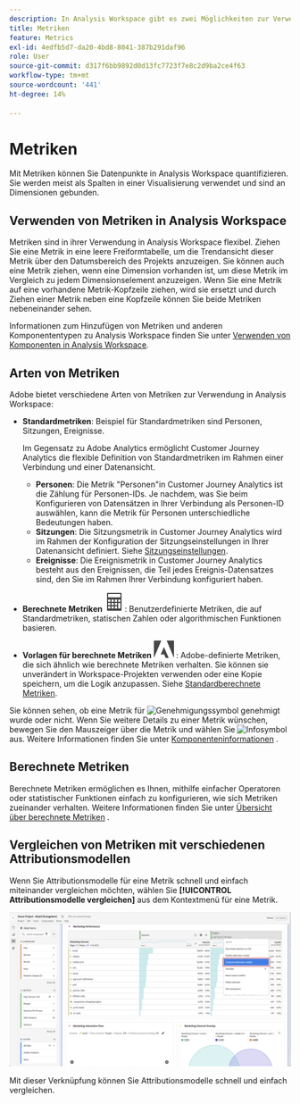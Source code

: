 ```yaml
---
description: In Analysis Workspace gibt es zwei Möglichkeiten zur Verwendung von Metriken.
title: Metriken
feature: Metrics
exl-id: 4edfb5d7-da20-4bd8-8041-387b291daf96
role: User
source-git-commit: d317f6bb9892d0d13fc7723f7e8c2d9ba2ce4f63
workflow-type: tm+mt
source-wordcount: '441'
ht-degree: 14%

---
```


# Metriken

Mit Metriken können Sie Datenpunkte in Analysis Workspace quantifizieren. Sie werden meist als Spalten in einer Visualisierung verwendet und sind an Dimensionen gebunden.

## Verwenden von Metriken in Analysis Workspace

Metriken sind in ihrer Verwendung in Analysis Workspace flexibel. Ziehen Sie eine Metrik in eine leere Freiformtabelle, um die Trendansicht dieser Metrik über den Datumsbereich des Projekts anzuzeigen. Sie können auch eine Metrik ziehen, wenn eine Dimension vorhanden ist, um diese Metrik im Vergleich zu jedem Dimensionselement anzuzeigen. Wenn Sie eine Metrik auf eine vorhandene Metrik-Kopfzeile ziehen, wird sie ersetzt und durch Ziehen einer Metrik neben eine Kopfzeile können Sie beide Metriken nebeneinander sehen.

Informationen zum Hinzufügen von Metriken und anderen Komponententypen zu Analysis Workspace finden Sie unter [Verwenden von Komponenten in Analysis Workspace](/help/components/use-components-in-workspace.md).


## Arten von Metriken

Adobe bietet verschiedene Arten von Metriken zur Verwendung in Analysis Workspace:


* **Standardmetriken**: Beispiel für Standardmetriken sind Personen, Sitzungen, Ereignisse.

  Im Gegensatz zu Adobe Analytics ermöglicht Customer Journey Analytics die flexible Definition von Standardmetriken im Rahmen einer Verbindung und einer Datenansicht.

   * **Personen**: Die Metrik &quot;Personen&quot;in Customer Journey Analytics ist die Zählung für Personen-IDs. Je nachdem, was Sie beim Konfigurieren von Datensätzen in Ihrer Verbindung als Personen-ID auswählen, kann die Metrik für Personen unterschiedliche Bedeutungen haben.
   * **Sitzungen**: Die Sitzungsmetrik in Customer Journey Analytics wird im Rahmen der Konfiguration der Sitzungseinstellungen in Ihrer Datenansicht definiert. Siehe [Sitzungseinstellungen](/help/data-views/session-settings.md).
   * **Ereignisse**: Die Ereignismetrik in Customer Journey Analytics besteht aus den Ereignissen, die Teil jedes Ereignis-Datensatzes sind, den Sie im Rahmen Ihrer Verbindung konfiguriert haben.

* **Berechnete Metriken** ![Rechner](/help/assets/icons/Calculator.svg): Benutzerdefinierte Metriken, die auf Standardmetriken, statischen Zahlen oder algorithmischen Funktionen basieren.

* **Vorlagen für berechnete Metriken** ![AdobeLogoSmall](/help/assets/icons/AdobeLogoSmall.svg) : Adobe-definierte Metriken, die sich ähnlich wie berechnete Metriken verhalten. Sie können sie unverändert in Workspace-Projekten verwenden oder eine Kopie speichern, um die Logik anzupassen. Siehe [Standardberechnete Metriken](calc-metrics/cm-workflow/../default-calcmetrics.md).

Sie können sehen, ob eine Metrik für ![Genehmigungssymbol](https://spectrum.adobe.com/static/icons/ui_18/CheckmarkSize100.svg) genehmigt wurde oder nicht. Wenn Sie weitere Details zu einer Metrik wünschen, bewegen Sie den Mauszeiger über die Metrik und wählen Sie ![Infosymbol](https://spectrum.adobe.com/static/icons/workflow_18/Smock_InfoOutline_18_N.svg) aus. Weitere Informationen finden Sie unter [Komponenteninformationen](use-components-in-workspace.md#component-info) .



## Berechnete Metriken 

Berechnete Metriken ermöglichen es Ihnen, mithilfe einfacher Operatoren oder statistischer Funktionen einfach zu konfigurieren, wie sich Metriken zueinander verhalten. Weitere Informationen finden Sie unter [Übersicht über berechnete Metriken](/help/components/calc-metrics/calc-metr-overview.md) .

<!--

There are several ways to create calculated metrics. See [Create calculated metrics]()

### Create calculated metrics for all projects

You can use the calculated metric builder to create calculated metrics. When created in this way, calculated metrics are available in the component list and can then be used in projects throughout your organization. 

For information about how to access the calculated metrics builder, see [Build metrics](/help/components/calc-metrics/cm-workflow/cm-build-metrics.md).

### Create calculated metrics for a single project

You can create quick calculated metrics that are available only for the project where they were created.

To create a calculated metric for a single project:

1. In Analysis Workspace, open the project where you want to create the calculated metric.

1. In a freeform table, select **[!UICONTROL Create metric from selection]** from the context menu in a column header.

   ![Workspace panel highlighting Create from selection](assets/create-metric-from-selection.png)

1. To create a calculated metric for this project only, choose from the following options:

   * [!UICONTROL **Divide**]
   
   * [!UICONTROL **Subtract**]

   * [!UICONTROL **Add**]

   * [!UICONTROL **Multiply**]

   Or, to open the calculated metric builder and create the calculated metric for all projects, select [!UICONTROL **Open in Calculated Metric Builder**], then continue with [Build metrics](/help/components/calc-metrics/cm-workflow/cm-build-metrics.md).


<!-- This video really shows an AA example using hits, etc.  Not suitable for CJA... >
+++ See the following video on how to create an implementation-less calculated metric from within Analysis Workspace.

[Calculated Metrics: Implementation-less metrics](https://experienceleague.adobe.com/docs/analytics-learn/tutorials/components/calculated-metrics/calculated-metrics-implementationless-metrics.html) (3:42)


>[!VIDEO](https://video.tv.adobe.com/v/25407/?quality=12)

+++

-->

## Vergleichen von Metriken mit verschiedenen Attributionsmodellen

Wenn Sie Attributionsmodelle für eine Metrik schnell und einfach miteinander vergleichen möchten, wählen Sie **[!UICONTROL Attributionsmodelle vergleichen]** aus dem Kontextmenü für eine Metrik.

![Workspace-Bedienfeld zur Hervorhebung von Vergleichsattributionsmodellen](assets/compare-attribution.png)

Mit dieser Verknüpfung können Sie Attributionsmodelle schnell und einfach vergleichen.
